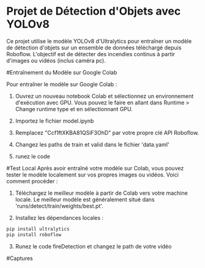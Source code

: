 # Projet de Détection d'Objets avec YOLOv8

Ce projet utilise le modèle YOLOv8 d'Ultralytics pour entraîner un modèle de détection d'objets sur un ensemble de données téléchargé depuis Roboflow. 
L'objectif est de détecter des incendies continus à partir d'images ou vidéos (inclus caméra pc).

#Entraînement du Modèle sur Google Colab

Pour entraîner le modèle sur Google Colab :

1. Ouvrez un nouveau notebook Colab et sélectionnez un environnement d'exécution avec GPU. Vous pouvez le faire en allant dans Runtime > Change runtime type et en sélectionnant GPU.

2. Importez le fichier model.ipynb

3. Remplacez "Ccf1ftXKBA81QSiF3OhD" par votre propre clé API Roboflow.
   
4. Changez les paths de train et valid dans le fichier 'data.yaml'
   
5.  runez le code

#Test Local
Après avoir entraîné votre modèle sur Colab, vous pouvez tester le modèle localement sur vos propres images ou vidéos. Voici comment procéder :

1. Téléchargez le meilleur modèle à partir de Colab vers votre machine locale. Le meilleur modèle est généralement situé dans 'runs/detect/train/weights/best.pt'.

2. Installez les dépendances locales :

```bash
pip install ultralytics
pip install roboflow
```
3. Runez le code fireDetection et changez le path de votre vidéo


#Captures



